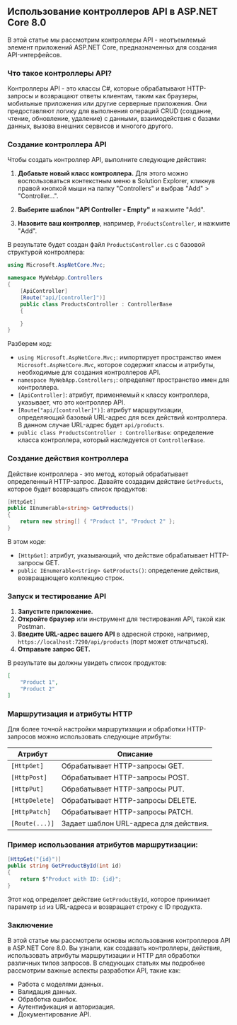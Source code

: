 ## Использование контроллеров API в ASP.NET Core 8.0

В этой статье мы рассмотрим контроллеры API - неотъемлемый элемент приложений ASP.NET Core, предназначенных для создания API-интерфейсов. 

### Что такое контроллеры API?

Контроллеры API - это классы C#, которые обрабатывают HTTP-запросы и возвращают ответы клиентам, таким как браузеры, мобильные приложения или другие серверные приложения. Они предоставляют логику для выполнения операций CRUD (создание, чтение, обновление, удаление) с данными, взаимодействия с базами данных, вызова внешних сервисов и многого другого. 

### Создание контроллера API

Чтобы создать контроллер API, выполните следующие действия:

1. **Добавьте новый класс контроллера.**  Для этого можно воспользоваться контекстным меню в Solution Explorer, кликнув правой кнопкой мыши на папку "Controllers" и выбрав "Add" > "Controller...". 

2. **Выберите шаблон "API Controller - Empty"** и нажмите "Add".

3. **Назовите ваш контроллер**, например, `ProductsController`, и нажмите "Add".

В результате будет создан файл `ProductsController.cs` с базовой структурой контроллера:

```csharp
using Microsoft.AspNetCore.Mvc;

namespace MyWebApp.Controllers
{
    [ApiController]
    [Route("api/[controller]")]
    public class ProductsController : ControllerBase
    {

    }
}
```

Разберем код:

-  `using Microsoft.AspNetCore.Mvc;`: импортирует пространство имен `Microsoft.AspNetCore.Mvc`, которое содержит классы и атрибуты, необходимые для создания контроллеров API.
- `namespace MyWebApp.Controllers;`: определяет пространство имен для контроллера.
- `[ApiController]`:  атрибут, применяемый к классу контроллера, указывает, что это контроллер API. 
- `[Route("api/[controller]")]`: атрибут маршрутизации, определяющий базовый URL-адрес для всех действий контроллера. В данном случае URL-адрес будет `api/products`.
- `public class ProductsController : ControllerBase`: определение класса контроллера, который наследуется от `ControllerBase`.

### Создание действия контроллера

Действие контроллера - это метод, который обрабатывает определенный HTTP-запрос. Давайте создадим действие `GetProducts`, которое будет возвращать список продуктов:

```csharp
[HttpGet]
public IEnumerable<string> GetProducts()
{
    return new string[] { "Product 1", "Product 2" };
}
```

В этом коде:

- `[HttpGet]`: атрибут, указывающий, что действие обрабатывает HTTP-запросы GET.
- `public IEnumerable<string> GetProducts()`: определение действия, возвращающего коллекцию строк.

### Запуск и тестирование API

1. **Запустите приложение.**
2. **Откройте браузер** или инструмент для тестирования API, такой как Postman.
3. **Введите URL-адрес вашего API** в адресной строке, например, `https://localhost:7290/api/products` (порт может отличаться).
4. **Отправьте запрос GET.**

В результате вы должны увидеть список продуктов:

```json
[
    "Product 1",
    "Product 2"
]
```

### Маршрутизация и атрибуты HTTP

Для более точной настройки маршрутизации и обработки HTTP-запросов можно использовать следующие атрибуты:

| Атрибут     | Описание                                            |
|------------|----------------------------------------------------|
| `[HttpGet]`  | Обрабатывает HTTP-запросы GET.                   |
| `[HttpPost]` | Обрабатывает HTTP-запросы POST.                  |
| `[HttpPut]`  | Обрабатывает HTTP-запросы PUT.                    |
| `[HttpDelete]` | Обрабатывает HTTP-запросы DELETE.                 |
| `[HttpPatch]` | Обрабатывает HTTP-запросы PATCH.                  |
| `[Route(...)]` | Задает шаблон URL-адреса для действия.             |

### Пример использования атрибутов маршрутизации:

```csharp
[HttpGet("{id}")]
public string GetProductById(int id)
{
    return $"Product with ID: {id}";
}
```

Этот код определяет действие `GetProductById`, которое принимает параметр `id` из URL-адреса и возвращает строку с ID продукта.

### Заключение

В этой статье мы рассмотрели основы использования контроллеров API в ASP.NET Core 8.0. Вы узнали, как создавать контроллеры, действия, использовать атрибуты маршрутизации и HTTP для обработки различных типов запросов. В следующих статьях мы подробнее рассмотрим важные аспекты разработки API, такие как:

* Работа с моделями данных.
* Валидация данных.
* Обработка ошибок.
* Аутентификация и авторизация.
* Документирование API. 
